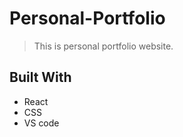 # Personal-Portfolio
> This is personal portfolio website.

## Built With

- React
- CSS
- VS code






